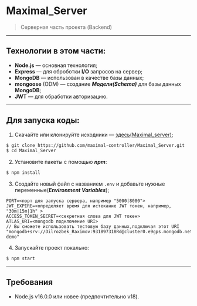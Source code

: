 # Maximal_Server

> Серверная часть проекта (Backend)

---

## Технологии в этом части:
- **Node.js** — основная технология;
- **Express** — для оброботки **I/O** запросов на сервер;
- **MongoDB** — использован в качестве базы данных;
- **mongoose** (ODM) — создание ***Модели(Schema)*** для базы данных **MongoDB**;
- **JWT** — для обработки авторизацию.

---

## Для запуска коды:

1. Скачайте или клонируйте исходники — [здесь(Maximal_server)](https://github.com/maximal-controller/Maximal_Server);
```bash
$ git clone https://github.com/maximal-controller/Maximal_Server.git
$ cd Maximal_Server
```

2. Установите пакеты с помощью ***npm***:
```bash
$ npm install 
```

3. Создайте новый файл с названием `.env` и добавьте нужные переменные(***Environment Variables***);
```env
PORT=<порт для запуска сервера, например "5000|8080">
JWT_EXPIRE=<определяет время для истекание JWT токен, например, "30m|15m|1h" >
ACCESS_TOKEN_SECRET=<секретная слова для JWT токен>
ATLAS_URI=<mongodb подключение URI>
// Вы сможете использовать тестовую базу данных,подключая этот URI "mongodb+srv://Dilrozbek_Raximov:931897318Rd@cluster0.e9gps.mongodb.net/maximal-demo"
```

4. Запускайте проект локально:
```bash
$ npm start
```

---

## Требования
- Node.js v16.0.0 или новее (предпочтительно v18).
